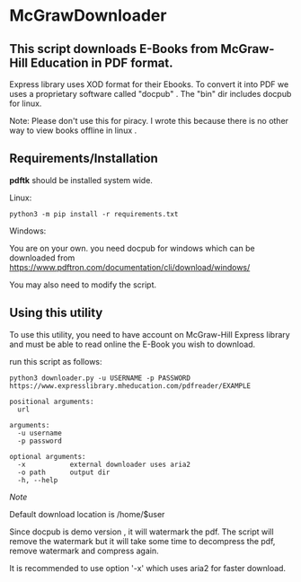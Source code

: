 # McGrawDownloader
## This script downloads E-Books from McGraw-Hill Education in  PDF format.
Express library uses XOD format for their Ebooks. To convert it into PDF we uses a proprietary software called "docpub" . The "bin" dir includes docpub for linux.

Note:  Please don't use this for piracy.
I wrote this because there is no other way to view books offline in linux .

## Requirements/Installation
**pdftk** should be installed system wide.

Linux:

```
python3 -m pip install -r requirements.txt
```
Windows:

You are on your own. you need docpub for windows
which can be downloaded from https://www.pdftron.com/documentation/cli/download/windows/

You may also need to modify the script.


## Using this utility

To use this utility, you need to have account on McGraw-Hill Express library and must be able to read online the E-Book you wish to download.
 
run this script as follows:
```
python3 downloader.py -u USERNAME -p PASSWORD https://www.expresslibrary.mheducation.com/pdfreader/EXAMPLE
```

```
positional arguments:
  url          

arguments:
  -u username
  -p password

optional arguments:
  -x           external downloader uses aria2
  -o path      output dir
  -h, --help   
```
_Note_

Default download location is /home/$user

Since  docpub is demo version , it will watermark the pdf. The script will remove the watermark but it will take some time to decompress the pdf, remove watermark and compress again. 

It is recommended to use option '-x'
which uses aria2 for faster download.

